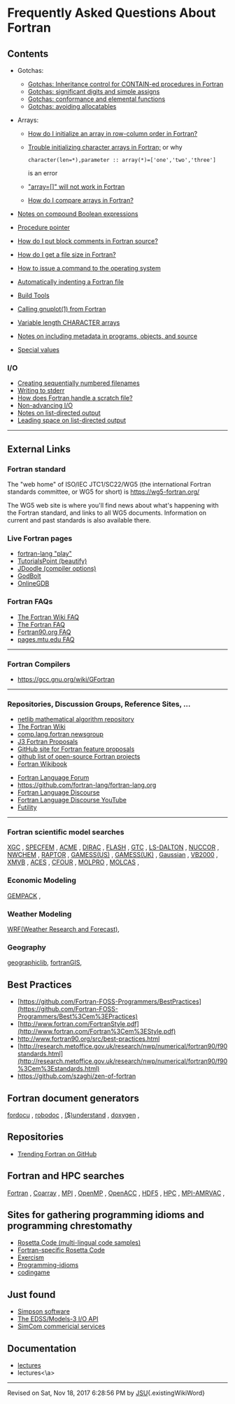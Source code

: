 Frequently Asked Questions About Fortran
========================================

Contents
--------

-   Gotchas:
    -   [Gotchas: Inheritance control for CONTAIN-ed procedures in
        Fortran](faq/contained.md)
    -   [Gotchas: significant digits and simple
        assigns](faq/assign_precision.md)
    -   [Gotchas: conformance and elemental functions](faq/conform.md)
    -   [Gotchas: avoiding allocatables](faq/avoiding_allocatables.md)
-   Arrays:
    -   [How do I initialize an array in row-column order in
        Fortran?](faq/row-column.md)
    -   [Trouble initializing character arrays in
        Fortran;](faq/character_array_initialization.md) or why

            character(len=*),parameter :: array(*)=['one','two','three']

        is an error

    -   [\"array=\[\]\" will not work in Fortran](faq/zero_elements.md)
    -   [How do I compare arrays in Fortran?](faq/compare_arrays.md)

-   [Notes on compound Boolean expressions](faq/short-circuit.md)
-   [Procedure pointer](faq/procedure_pointer.md)
-   [How do I put block comments in Fortran source?](faq/comments.md)
-   [How do I get a file size in Fortran?](faq/file_size.md)
-   [How to issue a command to the operating system](faq/system.md)
-   [Automatically indenting a Fortran file](faq/indent.md)
-   [Build Tools](faq/make.md)
-   [Calling gnuplot(1) from Fortran](faq/gnuplot.md)
-   [Variable length CHARACTER arrays](faq/difflength.md)
-   [Notes on including metadata in programs, objects, and
    source](faq/metadata.md)
-   [Special values](faq/special_values.md)

### I/O
-   [Creating sequentially numbered filenames](faq/numbered_files.md)
-   [Writing to stderr](faq/stderr.md)
-   [How does Fortran handle a scratch file?](faq/scratch.md)
-   [Non-advancing I/O](faq/nonadvancing.md)
-   [Notes on list-directed output](faq/list_directed.md)
-   [Leading space on list-directed output](faq/leading_space.md)

------------------------------------------------------------------------

External Links
--------------

### Fortran standard

The \"web home\" of ISO/IEC JTC1/SC22/WG5 (the international Fortran
standards committee, or WG5 for short) is <https://wg5-fortran.org/>

The WG5 web site is where you\'ll find news about what\'s happening with
the Fortran standard, and links to all WG5 documents. Information on
current and past standards is also available there.

### Live Fortran pages

-   [fortran-lang \"play\"](https://play.fortran-lang.org/)
-   [TutorialsPoint
    (beautify)](https://www.tutorialspoint.com/compile_fortran_online.php)
-   [JDoodle (compiler
    options)](https://www.jdoodle.com/execute-fortran-online/)
-   [GodBolt](https://godbolt.org/)
-   [OnlineGDB](https://www.onlinegdb.com/online_fortran_compiler)

### Fortran FAQs

-   [The Fortran Wiki FAQ](http://fortranwiki.org/fortran/show/FAQ)
-   [The Fortran FAQ](http://www.faqs.org/faqs/fortran-faq/)
-   [Fortran90.org FAQ](http://www.fortran90.org/src/faq.html)
-   [pages.mtu.edu
    FAQ](http://pages.mtu.edu/~shene/COURSES/cs201/FAQ/compile.html)

------------------------------------------------------------------------

### Fortran Compilers

-   <https://gcc.gnu.org/wiki/GFortran>

------------------------------------------------------------------------

### Repositories, Discussion Groups, Reference Sites, \...

-   [netlib mathematical algorithm repository](http://netlib.org)
-   [The Fortran Wiki](http://fortranwiki.org)
-   [comp.lang.fortran
    newsgroup](https://groups.google.com/forum/#!forum/comp.lang.fortran)
-   [J3 Fortran
    Proposals](https://github.com/j3-fortran/fortran_proposals)
-   [GitHub site for Fortran feature
    proposals](https://github.com/j3-fortran/fortran_proposals)
-   [github list of open-source Fortran
    projects](https://github.com/fortran-lang/stdlib/wiki/List-of-popular-open-source-Fortran-projects)
-   [Fortran Wikibook](http://en.wikibooks.org/wiki/Fortran)

<!-- -->

-   [Fortran Language Forum](https://fortran-lang.org/)
-   <https://github.com/fortran-lang/fortran-lang.org>
-   [Fortran Language Discourse](https://fortran-lang.discourse.group)
-   [Fortran Language Discourse
    YouTube](https://www.youtube.com/channel/UCTYRAlVmMCGGcrMkKxQLurw)
-   [Futility](https://github.com/CASL/Futility)

------------------------------------------------------------------------

### Fortran scientific model searches

[XGC](http://www.google.com/search?q=%22XGC%22%20Fortran%20code) ,
[SPECFEM](http://www.google.com/search?q=%22SPECFEM%22%20Fortran%20code)
, [ACME](http://www.google.com/search?q=%22ACME%22%20Fortran%20code) ,
[DIRAC](http://www.google.com/search?q=%22DIRAC%22%20Fortran%20code) ,
[FLASH](http://www.google.com/search?q=%22FLASH%22%20Fortran%20code) ,
[GTC](http://www.google.com/search?q=%22GTC%22%20Fortran%20code) ,
[LS-DALTON](http://www.google.com/search?q=%22LS-DALTON%22%20Fortran%20code)
, [NUCCOR](http://www.google.com/search?q=%22NUCCOR%22%20Fortran%20code)
, [NWCHEM](http://www.google.com/search?q=%22NWCHEM%22%20Fortran%20code)
, [RAPTOR](http://www.google.com/search?q=%22RAPTOR%22%20Fortran%20code)
,
[GAMESS(US)](http://www.google.com/search?q=%22GAMESS(US)%22%20Fortran%20code)
,
[GAMESS(UK)](http://www.google.com/search?q=%22GAMESS(UK)%22%20Fortran%20code)
,
[Gaussian](http://www.google.com/search?q=%22Gaussian%22%20Fortran%20code)
, [VB2000](http://www.google.com/search?q=%22VB2000%22%20Fortran%20code)
, [XMVB](http://www.google.com/search?q=%22XMVB%22%20Fortran%20code) ,
[ACES](http://www.google.com/search?q=%22ACES%22%20Fortran%20code) ,
[CFOUR](http://www.google.com/search?q=%22CFOUR%22%20Fortran%20code) ,
[MOLPRO](http://www.google.com/search?q=%22MOLPRO%22%20Fortran%20code) ,
[MOLCAS](http://www.google.com/search?q=%22MOLCAS%22%20Fortran%20code) ,

### Economic Modeling

[GEMPACK](http://www.google.com/search?q=%2GEMPACK%22%20Fortran%20code)
,

### Weather Modeling

[WRF(Weather Research and
Forecast)](http://www.google.com/search?q=%2WRF%22%20Fortran%20code),

### Geography

[geographiclib](http://www.google.com/search?q=%2geographiclib%22%20Fortran%20code),
[fortranGIS](http://www.google.com/search?q=%2fortranGIS%22%20Fortran%20code),

Best Practices
--------------

-   [https://github.com/Fortran-FOSS-Programmers/BestPractices](https://github.com/Fortran-FOSS-Programmers/Best%3Cem%3EPractices)
-   [http://www.fortran.com/FortranStyle.pdf](http://www.fortran.com/Fortran%3Cem%3EStyle.pdf)
-   <http://www.fortran90.org/src/best-practices.html>
-   [http://research.metoffice.gov.uk/research/nwp/numerical/fortran90/f90standards.html](http://research.metoffice.gov.uk/research/nwp/numerical/fortran90/f90%3Cem%3Estandards.html)
-   <https://github.com/szaghi/zen-of-fortran>

Fortran document generators
---------------------------

[fordocu](http://www.google.com/search?q=%22fordocu%22%20Fortran%20code)
,
[robodoc](http://www.google.com/search?q=%22robodoc%22%20Fortran%20code)
,
[(\$)understand](http://www.google.com/search?q=%22understand%22%20Fortran%20code)
,
[doxygen](http://www.google.com/search?q=%22doxygen%22%20Fortran%20code)
,

Repositories
------------

-   [Trending Fortran on
    GitHub](https://github.com/trending/fortran?since=monthly)

Fortran and HPC searches
------------------------

[Fortran](http://www.google.com/search?q=%22Fortran%22%20Fortran%20code)
,
[Coarray](http://www.google.com/search?q=%22Coarray%22%20Fortran%20code)
, [MPI](http://www.google.com/search?q=%22MPI%22%20Fortran%20code) ,
[OpenMP](http://www.google.com/search?q=%22OpenMP%22%20Fortran%20code) ,
[OpenACC](http://www.google.com/search?q=%22OpenACC%22%20Fortran%20code)
, [HDF5](http://www.google.com/search?q=%22HDF5%22%20Fortran%20code) ,
[HPC](http://www.google.com/search?q=%22HPC%22%20Fortran%20code) ,
[MPI-AMRVAC](http://www.google.com/search?q=%22MPI-AMRVC%22%20Fortran%20code)
,

Sites for gathering programming idioms and programming chrestomathy
-------------------------------------------------------------------

-   [Rosetta Code (multi-lingual code
    samples)](https://www.rosettacode.org)
-   [Fortran-specific Rosetta
    Code](http://rosettacode.org/wiki/Category:Fortran)
-   [Exercism](https://exercism.io/)
-   [Programming-idioms](https://www.programming-idioms.org/)
-   [codingame](https://www.codingame.com/start)

Just found
----------

-   [Simpson software](https://caps.gsfc.nasa.gov/simpson/software.html)
-   [The EDSS/Models-3 I/O
    API](https://www.cmascenter.org/ioapi/documentation/all_versions/html/index.html)
-   [SimCom commericial services](https://http://simconglobal.com)

Documentation
-------------

-   [lectures](http://www.archer.ac.uk/training/course-material/2018/02/oofortran-daresbury/Lectures/L05-ClassesAndVisibility.pd)
-   lectures\<\\a\>

------------------------------------------------------------------------

Revised on Sat, Nov 18, 2017 6:28:56 PM by
[JSU](JSU.xhtml){.existingWikiWord}
